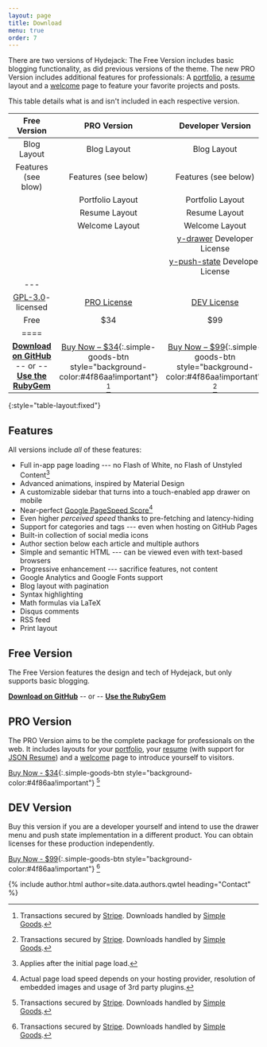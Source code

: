 ```yaml
---
layout: page
title: Download
menu: true
order: 7
---
```


There are two versions of Hydejack: The Free Version includes basic blogging functionality,
as did previous versions of the theme.
The new PRO Version includes additional features for professionals:
A [portfolio], a [resume] layout and a [welcome] page to feature your favorite projects and posts.

This table details what is and isn't included in each respective version.

<!--
| Version                          | Free               | PRO                | Developer          |
|:---------------------------------|:------------------:|:------------------:|:------------------:|
| Blog Layout                      | &#x2714;           | &#x2714;           | &#x2714;           |
| Features (see below)             | &#x2714;           | &#x2714;           | &#x2714;           |
| [Portfolio] Layout               | &#x2714;           | &#x2714;           | &#x2714;           |
| [Resume] Layout                  |                    | &#x2714;           | &#x2714;           |
| [Welcome] Layout                 |                    | &#x2714;           | &#x2714;           |
| [y-drawer] Developer License     |                    |                    | &#x2714;           |
| [y-push-state] Developer License |                    |                    | &#x2714;           |
| Beginner Course -- Japanese      |                    |                    |                    |
|----------------------------------|--------------------|--------------------|--------------------|
| License                          | [GPL-3.0]          | [PRO]              | [DEV]              |
| Price                            | Free               | $34                | $99                |
|==================================|====================|====================|====================|
| | [**Download on GitHub**][download]<br/> -- or -- <br/>[**Use the RubyGem**][gem] | [Buy Now – $34][buy]{:.simple-goods-btn style="background-color:#4f86aa!important"} [^3] | [Buy Now – $99][buy]{:.simple-goods-btn style="background-color:#4f86aa!important"} [^3] |
{:.scroll-table-small}
 -->

| Free Version | PRO Version | Developer Version |
|:-:|:-:|:-:|
| Blog Layout | Blog Layout | Blog Layout |
| Features (see blow) | Features (see below) | Features (see below) |
|  | Portfolio Layout | Portfolio Layout |
|  | Resume Layout | Resume Layout |
|  | Welcome Layout | Welcome Layout |
|  |  | [y-drawer] Developer License |
|  |  | [y-push-state] Developer License |
|---
| [GPL-3.0]-licensed | [PRO License][pro] | [DEV License][dev] |
| Free | $34 | $99 |
|====
| [**Download on GitHub**][download]<br/> -- or -- <br/>[**Use the RubyGem**][gem] | [Buy Now – $34][buy]{:.simple-goods-btn style="background-color:#4f86aa!important"} [^3] | [Buy Now – $99][buy]{:.simple-goods-btn style="background-color:#4f86aa!important"} [^3] |
{:style="table-layout:fixed"}

## Features
All versions include *all* of these features:

* Full in-app page loading --- no Flash of White, no Flash of Unstyled Content[^1]
* Advanced animations, inspired by Material Design
* A customizable sidebar that turns into a touch-enabled app drawer on mobile
* Near-perfect [Google PageSpeed Score][gpss][^2]
* Even higher *perceived speed* thanks to pre-fetching and latency-hiding
* Support for categories and tags --- even when hosting on GitHub Pages
* Built-in collection of social media icons
* Author section below each article and multiple authors
* Simple and semantic HTML --- can be viewed even with text-based browsers
* Progressive enhancement --- sacrifice features, not content
* Google Analytics and Google Fonts support
* Blog layout with pagination
* Syntax highlighting
* Math formulas via LaTeX
* Disqus comments
* RSS feed
* Print layout

## Free Version
The Free Version features the design and tech of Hydejack, but only supports basic blogging.

**[Download on GitHub][download]** -- or -- **[Use the RubyGem][gem]**

## PRO Version
The PRO Version aims to be the complete package for professionals on the web.
It includes layouts for your [portfolio], your [resume] (with support for [JSON Resume](https://jsonresume.org/)) and
a [welcome] page to introduce yourself to visitors.

[Buy Now - $34][buy]{:.simple-goods-btn style="background-color:#4f86aa!important"} [^3]

## DEV Version
Buy this version if you are a developer yourself and intend to use the drawer menu and push state implementation in a different product.
You can obtain licenses for these production independently.


[Buy Now - $99][buy]{:.simple-goods-btn style="background-color:#4f86aa!important"} [^3]

{% include author.html author=site.data.authors.qwtel heading="Contact" %}

<style>
a.simple-goods-btn{text-decoration:none !important}.simple-goods-btn{-moz-box-sizing:border-box !important;-moz-transition:all 0.2s ease !important;-moz-transition:all 0.2s ease !important;-ms-transition:all 0.2s ease !important;-ms-transition:all 0.2s ease !important;-o-transition:all 0.2s ease !important;-o-transition:all 0.2s ease !important;-webkit-box-sizing:border-box !important;-webkit-font-smoothing:subpixel-antialiased !important;-webkit-transition:all 0.2s ease !important;-webkit-transition:all 0.2s ease !important;background-color:#2a90ee !important;border-radius:3px 3px 3px 3px !important;box-sizing:border-box !important;color:#fff !important;cursor:pointer !important;display:inline-block !important;font-size:16px !important;font-weight:400 !important;margin:0 !important;padding:12px 34px 12px !important;position:relative !important;text-align:center !important;top:0 !important;transition:all 0.2s ease !important;font-family:"HelveticaNeue-Light", "Helvetica Neue Light", "Helvetica Neue", Helvetica, Arial, "Lucida Grande", sans-serif !important;font-weight:bold !important}.simple-goods-btn:hover{-webkit-transition:all 0.2s ease !important;transition:all 0.2s ease !important;background-color:#429cf0 !important}.simple-goods-btn:active{background-color:#2680d4 !important;outline:0 !important}
</style>

[^1]: Applies after the initial page load.  
[^2]: Actual page load speed depends on your hosting provider, resolution of embedded images and usage of 3rd party plugins.
[^3]: Transactions secured by [Stripe](https://stripe.com). Downloads handled by [Simple Goods](https://simplegoods.co/).

[blog]: blog.md
[portfolio]: projects.md
[resume]: resume.md
[welcome]: index.md
[gpl-3.0]: LICENSE.md
[pro]: licenses/pro-license.md
[dev]: licenses/pro-license.md
[docs]: docs/6.4.1/index.md

[y-drawer]: https://qwtel.com/y-drawer/
[y-push-state]: https://qwtel.com/y-push-state/

[download]: https://github.com/qwtel/hydejack/releases/tag/v6.4.1
[gem]: https://rubygems.org/gems/jekyll-theme-hydejack/versions/6.4.1
[buy]: https://app.simplegoods.co/i/AQTTVBOE

[gpss]: https://developers.google.com/speed/pagespeed/insights/?url=https%3A%2F%2Fqwtel.com%2Fhydejack%2F
